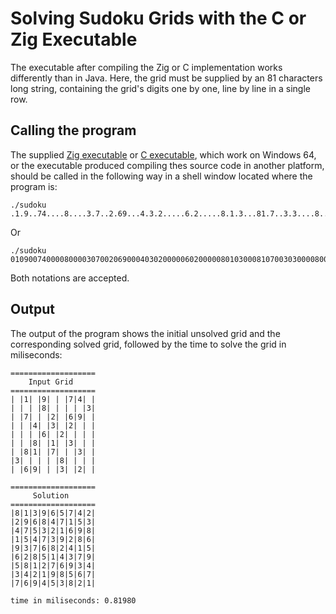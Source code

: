 
# Solving Sudoku Grids with the C or Zig Executable

The executable after compiling the Zig or C implementation works differently than in Java. Here, the
grid must be supplied by an 81 characters long string, containing the grid's digits one by one, line 
by line in a single row.

## Calling the program

The supplied [Zig executable](Zig/sudoku.exe) or [C executable](C/bin/sudoku.exe), which work on 
Windows 64, or the executable produced compiling thes source code in another platform, should be called 
in the following way in a shell window located where the program is:

```
./sudoku .1.9..74....8....3.7..2.69...4.3.2.....6.2.....8.1.3...81.7..3.3....8....69..3.2.
```

Or

```
./sudoku 010900740000800003070020690004030200000602000008010300081070030300008000069003020
```

Both notations are accepted.

## Output

The output of the program shows the initial unsolved grid and the corresponding solved grid, followed by 
the time to solve the grid in miliseconds:

```
===================
    Input Grid
===================
| |1| |9| | |7|4| |
| | | |8| | | | |3|
| |7| | |2| |6|9| |
| | |4| |3| |2| | |
| | | |6| |2| | | |
| | |8| |1| |3| | |
| |8|1| |7| | |3| |
|3| | | | |8| | | |
| |6|9| | |3| |2| |

===================
     Solution
===================
|8|1|3|9|6|5|7|4|2|
|2|9|6|8|4|7|1|5|3|
|4|7|5|3|2|1|6|9|8|
|1|5|4|7|3|9|2|8|6|
|9|3|7|6|8|2|4|1|5|
|6|2|8|5|1|4|3|7|9|
|5|8|1|2|7|6|9|3|4|
|3|4|2|1|9|8|5|6|7|
|7|6|9|4|5|3|8|2|1|

time in miliseconds: 0.81980
```
